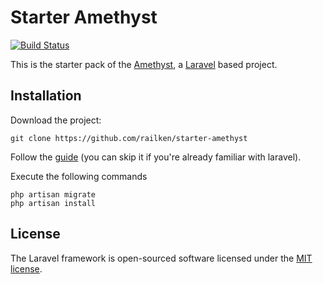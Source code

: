 # Starter Amethyst

[![Build Status](https://travis-ci.org/railken/starter-amethyst.svg?branch=master)](https://travis-ci.org/railken/starter-amethyst)

This is the starter pack of the [Amethyst](https://github.com/railken/amethyst), a [Laravel](https://github.com/laravel/laravel) based project.

## Installation

Download the project:

    git clone https://github.com/railken/starter-amethyst


Follow the [guide](docs/installation.md) (you can skip it if you're already familiar with laravel).


Execute the following commands

    php artisan migrate
    php artisan install


## License

The Laravel framework is open-sourced software licensed under the [MIT license](https://opensource.org/licenses/MIT).
